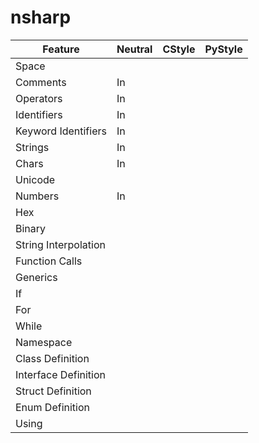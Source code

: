 # nsharp

Feature                 | Neutral   | CStyle    | PyStyle
---                     | ---       | ---       | ---
Space                   |           |           |
Comments                | In        |           |
Operators               | In        |           |
Identifiers             | In        |           |
Keyword Identifiers     | In        |           |
Strings                 | In        |           |
Chars                   | In        |           |
Unicode                 |           |           |
Numbers                 | In        |           |
Hex                     |           |           |
Binary                  |           |           |
String Interpolation    |           |           |
Function Calls          |           |           |
Generics                |           |           |
If                      |           |           |
For                     |           |           |
While                   |           |           |
Namespace               |           |           |
Class Definition        |           |           |
Interface Definition    |           |           |
Struct Definition       |           |           |
Enum Definition         |           |           |
Using                   |           |           |